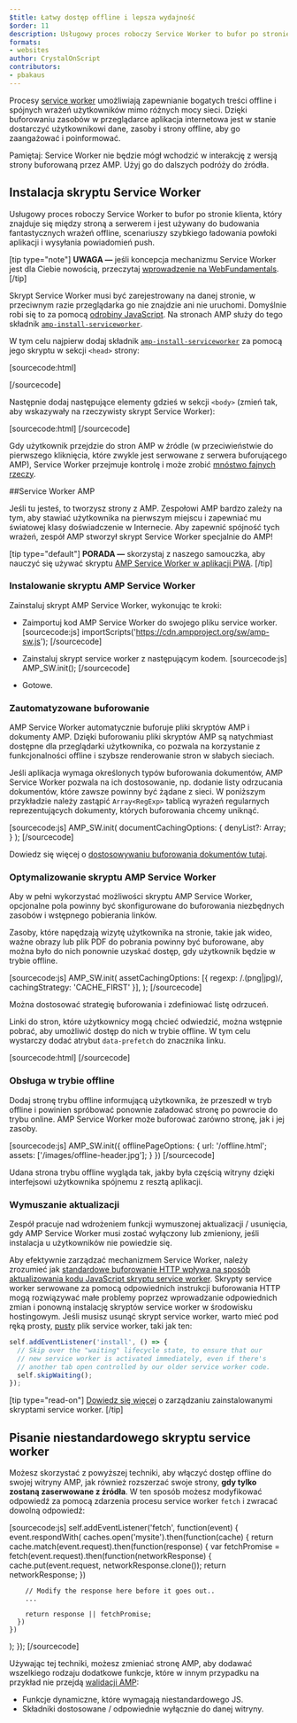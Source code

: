 ```yaml
---
$title: Łatwy dostęp offline i lepsza wydajność
$order: 11
description: Usługowy proces roboczy Service Worker to bufor po stronie klienta, który znajduje się między stroną a serwerem i jest używany do budowania fantastycznych wrażeń offline, szybkiego ładowania...
formats:
- websites
author: CrystalOnScript
contributors:
- pbakaus
---
```


Procesy [service worker](https://developer.mozilla.org/en-US/docs/Web/API/Service_Worker_API) umożliwiają zapewnianie bogatych treści offline i spójnych wrażeń użytkowników mimo różnych mocy sieci. Dzięki buforowaniu zasobów w przeglądarce aplikacja internetowa jest w stanie dostarczyć użytkownikowi dane, zasoby i strony offline, aby go zaangażować i poinformować.

Pamiętaj: Service Worker nie będzie mógł wchodzić w interakcję z wersją strony buforowaną przez AMP. Użyj go do dalszych podróży do źródła.

## Instalacja skryptu Service Worker

Usługowy proces roboczy Service Worker to bufor po stronie klienta, który znajduje się między stroną a serwerem i jest używany do budowania fantastycznych wrażeń offline, scenariuszy szybkiego ładowania powłoki aplikacji i wysyłania powiadomień push.

[tip type="note"] **UWAGA —** jeśli koncepcja mechanizmu Service Worker jest dla Ciebie nowością, przeczytaj [wprowadzenie na WebFundamentals](https://developers.google.com/web/fundamentals/getting-started/primers/service-workers). [/tip]

Skrypt Service Worker musi być zarejestrowany na danej stronie, w przeciwnym razie przeglądarka go nie znajdzie ani nie uruchomi. Domyślnie robi się to za pomocą [odrobiny JavaScript](https://developers.google.com/web/fundamentals/instant-and-offline/service-worker/registration). Na stronach AMP służy do tego składnik [`amp-install-serviceworker`](../../../documentation/components/reference/amp-install-serviceworker.md).

W tym celu najpierw dodaj składnik [`amp-install-serviceworker`](../../../documentation/components/reference/amp-install-serviceworker.md) za pomocą jego skryptu w sekcji `<head>` strony:

[sourcecode:html]

<script async="" custom-element="amp-install-serviceworker" src="https://cdn.ampproject.org/v0/amp-install-serviceworker-0.1.js"></script>

[/sourcecode]

Następnie dodaj następujące elementy gdzieś w sekcji `<body>` (zmień tak, aby wskazywały na rzeczywisty skrypt Service Worker):

[sourcecode:html] <amp-install-serviceworker src="https://www.your-domain.com/serviceworker.js" layout="nodisplay"> </amp-install-serviceworker> [/sourcecode]

Gdy użytkownik przejdzie do stron AMP w źródle (w przeciwieństwie do pierwszego kliknięcia, które zwykle jest serwowane z serwera buforującego AMP), Service Worker przejmuje kontrolę i może zrobić [mnóstwo fajnych rzeczy](https://developers.google.com/web/fundamentals/instant-and-offline/offline-ux).

##Service Worker AMP

Jeśli tu jesteś, to tworzysz strony z AMP. Zespołowi AMP bardzo zależy na tym, aby stawiać użytkownika na pierwszym miejscu i zapewniać mu światowej klasy doświadczenie w Internecie. Aby zapewnić spójność tych wrażeń, zespół AMP stworzył skrypt Service Worker specjalnie do AMP!

[tip type="default"] **PORADA —** skorzystaj z naszego samouczka, aby nauczyć się używać skryptu [AMP Service Worker w aplikacji PWA](/content/amp-dev/documentation/guides-and-tutorials/optimize-measure/amp_to_pwa.md). [/tip]

### Instalowanie skryptu AMP Service Worker

Zainstaluj skrypt AMP Service Worker, wykonując te kroki:

- Zaimportuj kod AMP Service Worker do swojego pliku service worker. [sourcecode:js] importScripts('https://cdn.ampproject.org/sw/amp-sw.js'); [/sourcecode]

- Zainstaluj skrypt service worker z następującym kodem. [sourcecode:js] AMP_SW.init(); [/sourcecode]

- Gotowe.

### Zautomatyzowane buforowanie

AMP Service Worker automatycznie buforuje pliki skryptów AMP i dokumenty AMP. Dzięki buforowaniu pliki skryptów AMP są natychmiast dostępne dla przeglądarki użytkownika, co pozwala na korzystanie z funkcjonalności offline i szybsze renderowanie stron w słabych sieciach.

Jeśli aplikacja wymaga określonych typów buforowania dokumentów, AMP Service Worker pozwala na ich dostosowanie, np. dodanie listy odrzucania dokumentów, które zawsze powinny być żądane z sieci. W poniższym przykładzie należy zastąpić `Array<RegExp>` tablicą wyrażeń regularnych reprezentujących dokumenty, których buforowania chcemy uniknąć.

[sourcecode:js] AMP_SW.init( documentCachingOptions: { denyList?: Array<regexp>; } ); [/sourcecode]</regexp>

Dowiedz się więcej o [dostosowywaniu buforowania dokumentów tutaj](https://github.com/ampproject/amp-sw/tree/master/src/modules/document-caching).

### Optymalizowanie skryptu AMP Service Worker

Aby w pełni wykorzystać możliwości skryptu AMP Service Worker, opcjonalne pola powinny być skonfigurowane do buforowania niezbędnych zasobów i wstępnego pobierania linków.

Zasoby, które napędzają wizytę użytkownika na stronie, takie jak wideo, ważne obrazy lub plik PDF do pobrania powinny być buforowane, aby można było do nich ponownie uzyskać dostęp, gdy użytkownik będzie w trybie offline.

[sourcecode:js] AMP_SW.init( assetCachingOptions: [{ regexp: /.(png|jpg)/, cachingStrategy: 'CACHE_FIRST' }], ); [/sourcecode]

Można dostosować strategię buforowania i zdefiniować listę odrzuceń.

Linki do stron, które użytkownicy mogą chcieć odwiedzić, można wstępnie pobrać, aby umożliwić dostęp do nich w trybie offline. W tym celu wystarczy dodać atrybut `data-prefetch` do znacznika linku.

[sourcecode:html] <a href="...." data-rel="prefetch"></a> [/sourcecode]

### Obsługa w trybie offline

Dodaj stronę trybu offline informującą użytkownika, że przeszedł w tryb offline i powinien spróbować ponownie załadować stronę po powrocie do trybu online. AMP Service Worker może buforować zarówno stronę, jak i jej zasoby.

[sourcecode:js] AMP_SW.init({ offlinePageOptions: { url: '/offline.html'; assets: ['/images/offline-header.jpg']; } }) [/sourcecode]

Udana strona trybu offline wygląda tak, jakby była częścią witryny dzięki interfejsowi użytkownika spójnemu z resztą aplikacji.

### Wymuszanie aktualizacji

Zespół pracuje nad wdrożeniem funkcji wymuszonej aktualizacji / usunięcia, gdy AMP Service Worker musi zostać wyłączony lub zmieniony, jeśli instalacja u użytkowników nie powiedzie się.

Aby efektywnie zarządzać mechanizmem Service Worker, należy zrozumieć jak [standardowe buforowanie HTTP wpływa na sposób aktualizowania kodu JavaScript skryptu service worker](https://developers.google.com/web/updates/2018/06/fresher-sw). Skrypty service worker serwowane za pomocą odpowiednich instrukcji buforowania HTTP mogą rozwiązywać małe problemy poprzez wprowadzanie odpowiednich zmian i ponowną instalację skryptów service worker w środowisku hostingowym. Jeśli musisz usunąć skrypt service worker, warto mieć pod ręką prosty, [pusty](https://en.wikipedia.org/wiki/NOP) plik service worker, taki jak ten:

```js
self.addEventListener('install', () => {
  // Skip over the "waiting" lifecycle state, to ensure that our
  // new service worker is activated immediately, even if there's
  // another tab open controlled by our older service worker code.
  self.skipWaiting();
});
```

[tip type="read-on"] [Dowiedz się więcej](https://stackoverflow.com/questions/33986976/how-can-i-remove-a-buggy-service-worker-or-implement-a-kill-switch/38980776#38980776) o zarządzaniu zainstalowanymi skryptami service worker. [/tip]

## Pisanie niestandardowego skryptu service worker

Możesz skorzystać z powyższej techniki, aby włączyć dostęp offline do swojej witryny AMP, jak również rozszerzać swoje strony, **gdy tylko zostaną zaserwowane z źródła**. W ten sposób możesz modyfikować odpowiedź za pomocą zdarzenia procesu service worker `fetch` i zwracać dowolną odpowiedź:

[sourcecode:js] self.addEventListener('fetch', function(event) { event.respondWith( caches.open('mysite').then(function(cache) { return cache.match(event.request).then(function(response) { var fetchPromise = fetch(event.request).then(function(networkResponse) { cache.put(event.request, networkResponse.clone()); return networkResponse; })

```
    // Modify the response here before it goes out..
    ...

    return response || fetchPromise;
  })
})
```

); }); [/sourcecode]

Używając tej techniki, możesz zmieniać stronę AMP, aby dodawać wszelkiego rodzaju dodatkowe funkcje, które w innym przypadku na przykład nie przejdą [walidacji AMP](../../../documentation/guides-and-tutorials/learn/validation-workflow/validate_amp.md):

- Funkcje dynamiczne, które wymagają niestandardowego JS.
- Składniki dostosowane / odpowiednie wyłącznie do danej witryny.
